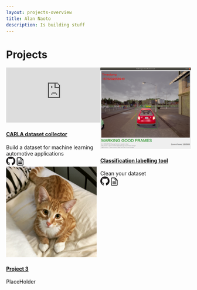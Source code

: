 ```yaml
---
layout: projects-overview
title: Alan Naoto
description: Is building stuff
---
```


# Projects

<!-- CARLA dataset -->
<div class="card" style="float: left; width: 49%">
    <div class="iframe-container">
        <iframe src="https://www.youtube.com/embed/LgSwWo82wC0" frameborder="0" allow="accelerometer; autoplay; encrypted-media; gyroscope; picture-in-picture" allowfullscreen></iframe>
    </div>                
    <div class="container">
        <h4><b><a href="project-1.html" class="project-link">CARLA dataset collector</a></b></h4>
        Build a dataset for machine learning automotive applications
        <br>
        <a href="https://github.com/AlanNaoto/carla-dataset-runner"><img alt="Source code" src="assets/imgs/GitHub-Mark-64px.png" width="10%"></a>
        <a href="project-1.html"><img alt="Project page" src="assets/imgs/project-page.png" width="7.5%"></a>
    </div>
</div>

<!-- Classification annotation tool -->
<div class="card" style="float: right; width: 49%">        
    <a href="project-2.html"><img src="assets/imgs/classification_tool.png" alt="GUI for the tool"></a>
    <div class="container">
        <h4><b><a href="project-2.html" class="project-link">Classification labelling tool</a></b></h4>
        Clean your dataset
        <br>
        <a href="https://github.com/AlanNaoto/Dataset_GUI_labelling_tool"><img alt="Source code" src="assets/imgs/GitHub-Mark-64px.png" width="10%"></a>
        <a href="project-2.html"><img alt="Project page" src="assets/imgs/project-page.png" width="7.5%"></a>
    </div>
</div>

<div class="card" style="float: left; width: 49%">        
    <img src="cat.jpeg" alt="Catzie">
    <div class="container">          
        <h4><b><a href="project-3.html" class="project-link">Project 3</a></b></h4>
        <p>PlaceHolder</p>
    </div>
</div>

<!-- References -->
<!-- project-page.png made by Sergey Ershov from https://www.iconfinder.com/icons/2850903/document_file_menu_page_paper_icon-->
